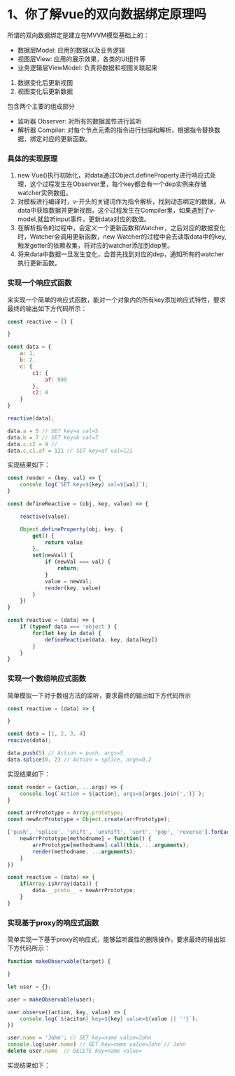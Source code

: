 # 1、你了解vue的双向数据绑定原理吗

所谓的双向数据绑定是建立在MVVM模型基础上的：

* 数据层Model: 应用的数据以及业务逻辑
* 视图层View: 应用的展示效果，各类的UI组件等
* 业务逻辑层ViewModel: 负责将数据和视图关联起来

1. 数据变化后更新视图
2. 视图变化后更新数据

包含两个主要的组成部分

* 监听器 Observer: 对所有的数据属性进行监听
* 解析器 Compiler: 对每个节点元素的指令进行扫描和解析，根据指令替换数据，绑定对应的更新函数。

### 具体的实现原理

1. new Vue()执行初始化，对data通过Object.defineProperty进行响应式处理，这个过程发生在Observer里，每个key都会有一个dep实例来存储watcher实例数组。
2. 对模板进行编译时，v-开头的关键词作为指令解析，找到动态绑定的数据，从data中获取数据并更新视图，这个过程发生在Compiler里，如果遇到了v-model,就监听input事件，更新data对应的数值。
3. 在解析指令的过程中，会定义一个更新函数和Watcher，之后对应的数据变化时，Watcher会调用更新函数，new Watcher的过程中会去读取data中的key,触发getter的依赖收集，将对应的watcher添加到dep里。
4. 将来data中数据一旦发生变化，会首先找到对应的dep，通知所有的watcher执行更新函数。

### 实现一个响应式函数

来实现一个简单的响应式函数，能对一个对象内的所有key添加响应式特性，要求最终的输出如下方代码所示：

```js
const reactive = () {

}

const data = {
    a: 1,
    b: 2, 
    c: {
        c1: {
            af: 999
        },
        c2: 4
    }
}

reactive(data);

data.a = 5 // SET key=a val=5
data.b = 7 // SET key=b val=7
data.c.c2 = 4 // 
data.c.c1.af = 121 // SET key=af val=121
```

实现结果如下：
```js
const render = (key, val) => {
    console.log(`SET key=${key} val=${val}`);
}

const defineReactive = (obj, key, value) => {

    reactive(value);

    Object.defineProperty(obj, key, {
        get() {
            return value
        },
        set(newVal) {
            if (newVal === val) {
                return;
            }
            value = newVal;
            render(key, value)
        }
    })
}

const reactive = (data) => {
    if (typeof data === 'object') {
        for(let key in data) {
            defineReactive(data, key, data[key])
        }
    }
}

```

### 实现一个数组响应式函数

简单模拟一下对于数组方法的监听，要求最终的输出如下方代码所示

```js
const reactive = (data) => {

}

const data = [1, 2, 3, 4]
reacive(data);

data.push(5) // Action = push, args=5
data.splice(0, 2) // Action = splice, args=0,2
```

实现结果如下：

```js
const render = (action, ...args) => {
    console.log(`Action = ${action}, args=${arges.join(',')}`);
}

const arrPrototype = Array.prototype;
const newArrPrototype = Object.create(arrPrototype);

['push', 'splice', 'shift', 'unshift', 'sort', 'pop', 'reverse'].forEach(methodname => {
    newArrPrototype[methodname] = function() {
        arrPrototype[methodname].call(this, ...arguments);
        render(methodname, ...arguments);
    }
})

const reactive = (data) => {
    if(Array.isArray(data)) {
        data.__proto__ = newArrPrototype;
    }
}
```

### 实现基于proxy的响应式函数

简单实现一下基于proxy的响应式，能够监听属性的删除操作，要求最终的输出如下方代码所示：

```js
function makeObservable(target) {

}

let user = {};

user = makeObservable(user);

user.observe((action, key, value) => {
    console.log(`${aciton} key=${key} value=${value || ''}`);
})

user.name = 'John'; // SET key=name value=John
console.log(user.name) // GET key=name value=John // John
delete user.name  // DELETE key=name value=

```

实现结果如下：